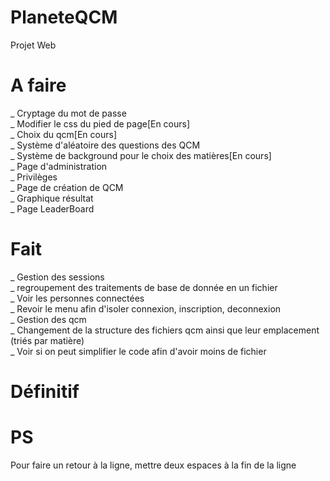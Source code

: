 PlaneteQCM
==========

Projet Web


A faire
=======
_ Cryptage du mot de passe  
_ Modifier le css du pied de page[En cours]  
_ Choix du qcm[En cours]  
_ Système d'aléatoire des questions des QCM  
_ Système de background pour le choix des matières[En cours]  
_ Page d'administration  
_ Privilèges  
_ Page de création de QCM  
_ Graphique résultat  
_ Page LeaderBoard  




Fait
====
_ Gestion des sessions  
_ regroupement des traitements de base de donnée en un fichier  
_ Voir les personnes connectées  
_ Revoir le menu afin d'isoler connexion, inscription, deconnexion  
_ Gestion des qcm  
_ Changement de la structure des fichiers qcm ainsi que leur emplacement (triés par matière)  
_ Voir si on peut simplifier le code afin d'avoir moins de fichier  

  
  
  
  
Définitif
=========





PS
==
Pour faire un retour à la ligne, mettre deux espaces à la fin de la ligne
